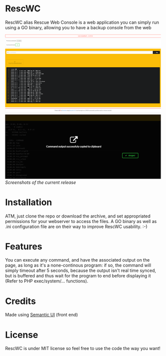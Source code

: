 # RescWC
RescWC alias Rescue Web Console is a web application you can simply run using a GO binary, allowing you to have a backup console from the web

![alt tag](https://github.com/Darlelet/RescWC/blob/master/img/demo.png)
![alt tag](https://github.com/Darlelet/RescWC/blob/master/img/clipboard.png)
*Screenshots of the current release*

# Installation
ATM, just clone the repo or download the archive, and set appropriated permissions for your webserver to access the files.
A GO binary as well as .ini configuration file are on their way to improve RescWC usability. :-)

# Features
You can execute any command, and have the associated output on the page, as long as it's a none-continous program: if so, the command will simply timeout after 5 seconds, because the output isn't real time synced, but is buffered and thus wait for the program to end before displaying it (Refer to PHP exec/system/... functions).

# Credits
Made using <a href="http://semantic-ui.com">Semantic UI</a> (front end)

# License
RescWC is under MIT license so feel free to use the code the way you want!
